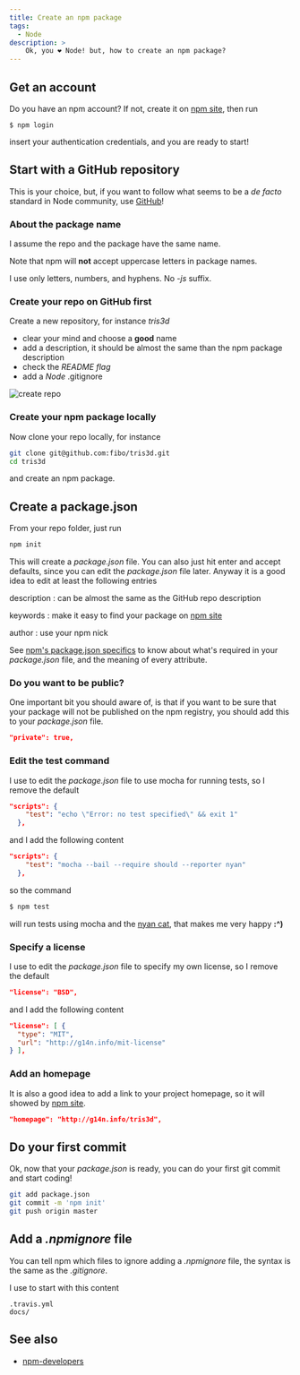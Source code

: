 ```yaml
---
title: Create an npm package
tags:
  - Node
description: >
    Ok, you ❤ Node! but, how to create an npm package?
---
```


## Get an account

Do you have an npm account? If not, create it on [npm site][1], then run

```
$ npm login
```

insert your authentication credentials, and you are ready to start!

## Start with a GitHub repository

This is your choice, but, if you want to follow what seems to be a *de facto* standard in Node community, use [GitHub][2]!

### About the package name

I assume the repo and the package have the same name.

<div class="alert alert-warning">Note that npm will <strong>not</strong> accept uppercase letters in package names.</div>

I use only letters, numbers, and hyphens. No *-js* suffix.

### Create your repo on GitHub first

Create a new repository, for instance *tris3d*

* clear your mind and choose a **good** name
* add a description, it should be almost the same than the npm package description
* check the *README flag*
* add a *Node* .gitignore

![create repo][3]

### Create your npm package locally

Now clone your repo locally, for instance

```bash
git clone git@github.com:fibo/tris3d.git
cd tris3d
```

 and create an npm package.
 
## Create a package.json

From your repo folder, just run

```bash
npm init
```

This will create a *package.json* file. You can also just hit enter and accept defaults, since you can edit the *package.json* file later. Anyway it is a good idea to edit at least the following entries

description
: can be almost the same as the GitHub repo description

keywords
: make it easy to find your package on [npm site][1]

author
: use your npm nick

See [npm's package.json specifics][5] to know about what's required in your *package.json* file, and the meaning of every attribute.


### Do you want to be public?

One important bit you should aware of, is that if you want to be sure that your package will not be published on the npm registry, you should add this to your *package.json* file.

```json
"private": true,
```

### Edit the test command

I use to edit the *package.json* file to use mocha for running tests, so I remove the default

```json
"scripts": {
    "test": "echo \"Error: no test specified\" && exit 1"
  },
```

and I add the following content

```json
"scripts": {
    "test": "mocha --bail --require should --reporter nyan"
  },
```

so the command

```bash
$ npm test
```

will run tests using mocha and the [nyan cat](http://www.nyan.cat/), that makes me very happy **:^)**

### Specify a license

I use to edit the *package.json* file to specify my own license, so I remove the default

```json
"license": "BSD",
```

and I add the following content

```json
"license": [ {
  "type": "MIT",
  "url": "http://g14n.info/mit-license"
} ],
```

### Add an homepage

It is also a good idea to add a link to your project homepage, so it will showed by [npm site][1].

```json
"homepage": "http://g14n.info/tris3d",
```

## Do your first commit

Ok, now that your *package.json* is ready, you can do your first git commit and start coding!

```bash
git add package.json
git commit -m 'npm init'
git push origin master
```

## Add a *.npmignore* file

You can tell npm which files to ignore adding a *.npmignore* file, the syntax is the same as the *.gitignore*.

I use to start with this content

```
.travis.yml
docs/
```

## See also

* [npm-developers][4]


  [1]: https://npmjs.org/
  [2]: https://github.com/
  [3]: https://lh4.googleusercontent.com/Y0V5ArmaIFawdLp8SqVShPPzNzy5wonuLVsqeaBFdBE=s0 "New GitHub repo"
  [4]: https://www.npmjs.org/doc/misc/npm-developers.html "npm-developers"
  [5]: https://npmjs.org/doc/json.html

